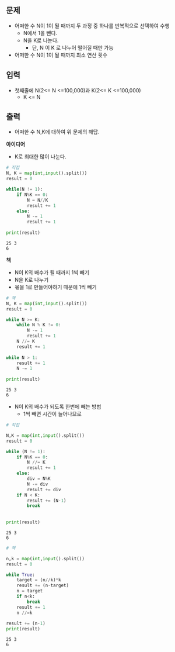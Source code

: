 ## 문제
- 어떠한 수 N이 1이 될 때까지 두 과정 중 하나를 반복적으로 선택하여 수행
    - N에서 1을 뺀다.
    - N을 K로 나눈다.
        - 단, N 이 K 로 나누어 떨어질 때만 가능
- 어떠한 수 N이 1이 될 때까지 최소 연산 횟수

## 입력
- 첫째줄에 N(2<= N <=100,000)과 K(2<= K <=100,000)
    - K <= N
    
## 출력
- 어떠한 수 N,K에 대하여 위 문제의 해답. 

**아이디어**
- K로 최대한 많이 나눈다.


```python
# 직접
N, K = map(int,input().split())
result = 0

while(N != 1):
    if N%K == 0:
        N = N//K
        result += 1
    else:
        N -= 1
        result += 1
        
print(result)
```

    25 3
    6
    

**책**
- N이 K의 배수가 될 때까지 1씩 빼기
- N을 K로 나누기
- 몫을 1로 만들어야하기 때문에 1씩 빼기


```python
# 책
N, K = map(int,input().split())
result = 0

while N >= K:
    while N % K != 0:
        N -= 1
        result += 1
    N //= K 
    result += 1
    
while N > 1:
    result += 1
    N -= 1
    
print(result)
```

    25 3
    6
    

- N이 K의 배수가 되도록 한번에 빼는 방법
    - 1씩 빼면 시간이 늘어나므로


```python
# 직접

N,K = map(int,input().split())
result = 0

while (N != 1):
    if N%K == 0:
        N //= K 
        result += 1
    else:
        div = N%K
        N -= div
        result += div
    if N < K:
        result += (N-1)
        break
        
        
print(result)
```

    25 3
    6
    


```python
# 책

n,k = map(int,input().split())
result = 0

while True:
    target = (n//k)*k
    result += (n-target)
    n = target
    if n<k:
        break
    result += 1
    n //=k
    
result += (n-1)
print(result)
```

    25 3
    6
    
